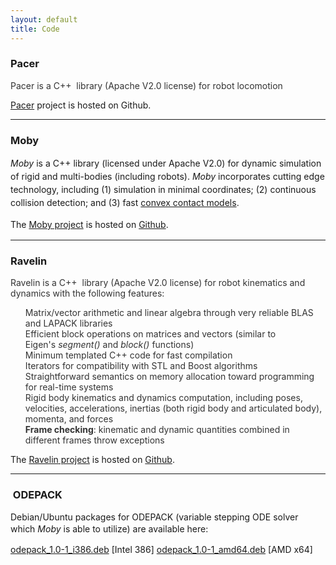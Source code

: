 ```yaml
---
layout: default
title: Code
---
```


<h3>Pacer</h3>
<p style="color: #333333;">Pacer is a C++  library (Apache V2.0 license) for robot locomotion</p>

<a href="http://github.com/PositronicsLab/Pacer">Pacer</a> project is hosted on Github.

<hr />

<h3>Moby</h3>
<i style="line-height: 1.5;">Moby</i><span style="line-height: 1.5;"> is a C++ library (licensed under </span><span style="line-height: 1.5;">Apache</span><span style="line-height: 1.5;"> V2.0) for dynamic </span><span style="line-height: 1.5;">simulation of rigid </span><span style="line-height: 1.5;">and multi-bodies (including robots). </span><i style="line-height: 1.5;">Moby</i><span style="line-height: 1.5;"> incorporates </span><span style="line-height: 1.5;">cutting edge technology, including (1) simulation in </span><span style="line-height: 1.5;">minimal</span><span style="line-height: 1.5;"> coordinates</span><span style="line-height: 1.5;">; (2) continuous collision detection; and </span><span style="line-height: 1.5;">(3) </span><span style="line-height: 1.5;">fast </span><a style="line-height: 1.5;" title="WAFR paper" href="http://robotics.gwu.edu/positronics/wp-content/uploads/2013/08/WAFR10.pdf">convex contact models</a><span style="line-height: 1.5;">.</span>

<span style="line-height: 1.5;">The </span><a style="line-height: 1.5;" href="http://github.com/PositronicsLab/Moby">Moby project</a><span style="line-height: 1.5;"> is </span><span style="line-height: 1.5;">hosted on </span><a style="line-height: 1.5;" href="http://github.com">Github</a><span style="line-height: 1.5;">.</span>

<hr />

<h3>Ravelin</h3>
<p style="color: #333333;">Ravelin is a C++  library (Apache V2.0 license) for robot kinematics and dynamics with the following features:</p>

<ul class="task-list" style="color: #333333;">
<li>Matrix/vector arithmetic and linear algebra through very reliable BLAS and LAPACK libraries</li>
<li>Efficient block operations on matrices and vectors (similar to Eigen's <em>segment()</em> and <em>block()</em> functions)</li>
<li>Minimum templated C++ code for fast compilation</li>
<li>Iterators for compatibility with STL and Boost algorithms</li>
<li>Straightforward semantics on memory allocation toward programming for real-time systems</li>
<li>Rigid body kinematics and dynamics computation, including poses, velocities, accelerations, inertias (both rigid body and articulated body), momenta, and forces</li>
<li><strong>Frame checking</strong>: kinematic and dynamic quantities combined in different frames throw exceptions</li>
</ul>
The <a href="http://github.com/PositronicsLab/Ravelin">Ravelin</a><a href="http://github.com/PositronicsLab/Ravelin"> project</a> is hosted on <a href="http://github.com">Github</a>.

<hr />

<h3> ODEPACK</h3>
Debian/Ubuntu packages for ODEPACK (variable stepping ODE solver which <i style="line-height: 1.5;">Moby</i><span style="line-height: 1.5;"> is able to utilize) are available here:</span>

<a href="http://robotics.gwu.edu/positronics/wp-content/uploads/2013/08/odepack_1.0-1_i386.deb">odepack_1.0-1_i386.deb</a> [Intel 386]
<a href="http://robotics.gwu.edu/positronics/wp-content/uploads/2013/08/odepack_1.0-1_amd64.deb">odepack_1.0-1_amd64.deb</a> [AMD x64]